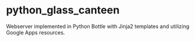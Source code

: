 python_glass_canteen
====================

Webserver implemented in Python Bottle with Jinja2 templates and utilizing Google Apps resources.
